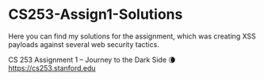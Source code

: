 # CS253-Assign1-Solutions
Here you can find my solutions for the assignment, which was creating XSS payloads against several web security tactics.

CS 253 Assignment 1 – Journey to the Dark Side 🌘 https://cs253.stanford.edu
